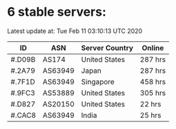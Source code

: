 # 6 stable servers:

Latest update at: Tue Feb 11 03:10:13 UTC 2020

| ID | ASN | Server Country | Online |
| -- | --- | -------------- | ------ |
| #.D09B | AS174 | United States | 287 hrs |
| #.2A79 | AS63949 | Japan | 287 hrs |
| #.7F1D | AS63949 | Singapore | 458 hrs |
| #.9FC3 | AS53889 | United States | 305 hrs |
| #.D827 | AS20150 | United States | 22 hrs |
| #.CAC8 | AS63949 | India | 25 hrs |

